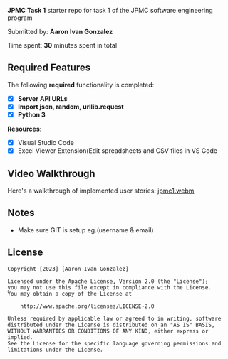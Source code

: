 **JPMC Task 1** starter repo for task 1 of the JPMC software engineering program

Submitted by: **Aaron Ivan Gonzalez**

Time spent: **30** minutes spent in total

## Required Features

The following **required** functionality is completed:

- [x] **Server API URLs**
- [x] **Import json, random, urllib.request**
- [x] **Python 3**

**Resources**:

- [x] Visual Studio Code
- [x] Excel Viewer Extension(Edit spreadsheets and CSV files in VS Code

## Video Walkthrough

Here's a walkthrough of implemented user stories: [jpmc1.webm](https://user-images.githubusercontent.com/91685385/224225813-4483aa24-568f-4980-9a3a-397870a15e59.webm)


## Notes

- Make sure GIT is setup eg.(username & email)

## License

    Copyright [2023] [Aaron Ivan Gonzalez]

    Licensed under the Apache License, Version 2.0 (the "License");
    you may not use this file except in compliance with the License.
    You may obtain a copy of the License at

        http://www.apache.org/licenses/LICENSE-2.0

    Unless required by applicable law or agreed to in writing, software
    distributed under the License is distributed on an "AS IS" BASIS,
    WITHOUT WARRANTIES OR CONDITIONS OF ANY KIND, either express or implied.
    See the License for the specific language governing permissions and
    limitations under the License.
